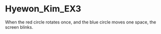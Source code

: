 # Hyewon_Kim_EX3
 
When the red circle rotates once, and the blue circle moves one space, the screen blinks.
